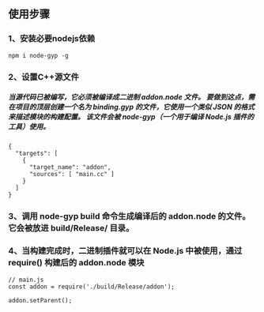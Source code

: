 ## 使用步骤

### 1、安装必要nodejs依赖
```
npm i node-gyp -g
```

### 2、设置C++源文件
##### 当源代码已被编写，它必须被编译成二进制 addon.node 文件。 要做到这点，需在项目的顶层创建一个名为 binding.gyp 的文件，它使用一个类似 JSON 的格式来描述模块的构建配置。 该文件会被 node-gyp（一个用于编译 Node.js 插件的工具）使用。
```
{
  "targets": [
    {
      "target_name": "addon",
      "sources": [ "main.cc" ]
    }
  ]
}
```

### 3、调用 node-gyp build 命令生成编译后的 addon.node 的文件。 它会被放进 build/Release/ 目录。

### 4、当构建完成时，二进制插件就可以在 Node.js 中被使用，通过 require() 构建后的 addon.node 模块
```
// main.js
const addon = require('./build/Release/addon');

addon.setParent();
```
